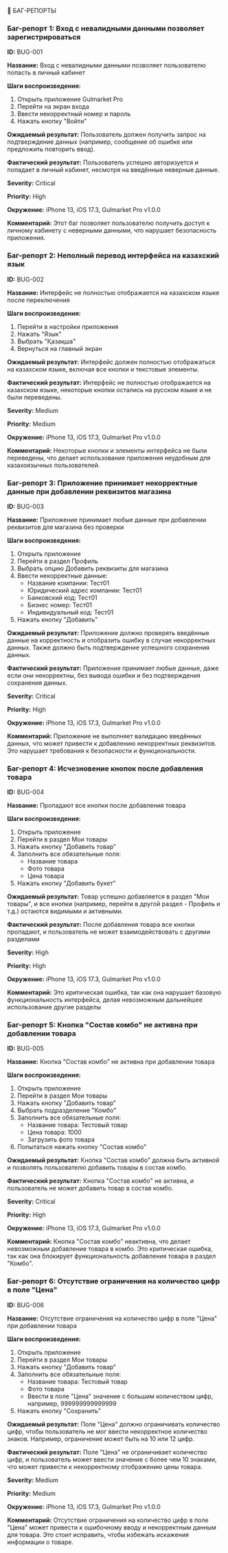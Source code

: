 🐞 БАГ-РЕПОРТЫ
### Баг-репорт 1: Вход с невалидными данными позволяет зарегистрироваться

**ID:** BUG-001

**Название:** Вход с невалидными данными позволяет пользователю попасть в личный кабинет

**Шаги воспроизведения:**
1. Открыть приложение Gulmarket Pro
2. Перейти на экран входа
3. Ввести некорректный номер и пароль
4. Нажать кнопку "Войти"

**Ожидаемый результат:** Пользователь должен получить запрос на подтверждение данных (например, сообщение об ошибке или предложить повторить ввод).

**Фактический результат:** Пользователь успешно авторизуется и попадает в личный кабинет, несмотря на введённые неверные данные.

**Severity:** Critical

**Priority:** High

**Окружение:** iPhone 13, iOS 17.3, Gulmarket Pro v1.0.0

**Комментарий:** Этот баг позволяет пользователю получить доступ к личному кабинету с неверными данными, что нарушает безопасность приложения.



### Баг-репорт 2: Неполный перевод интерфейса на казахский язык
**ID:** BUG-002

**Название:** Интерфейс не полностью отображается на казахском языке после переключения

**Шаги воспроизведения:**
1. Перейти в настройки приложения
2. Нажать "Язык"
3. Выбрать "Қазақша"
4. Вернуться на главный экран

**Ожидаемый результат:** Интерфейс должен полностью отображаться на казахском языке, включая все кнопки и текстовые элементы.

**Фактический результат:** Интерфейс не полностью отображается на казахском языке, некоторые кнопки остались на русском языке и не были переведены.

**Severity:** Medium

**Priority:** Medium

**Окружение:** iPhone 13, iOS 17.3, Gulmarket Pro v1.0.0

**Комментарий:** Некоторые кнопки и элементы интерфейса не были переведены, что делает использование приложения неудобным для казахоязычных пользователей.



### Баг-репорт 3: Приложение принимает некорректные данные при добавлении реквизитов магазина
**ID:** BUG-003

**Название:** Приложение принимает любые данные при добавлении реквизитов для магазина без проверки

**Шаги воспроизведения:**
1. Открыть приложение
2. Перейти в раздел Профиль
3. Выбрать опцию Добавить реквизиты для магазина
4. Ввести некорректные данные:
	- Название компании: Тест01
	- Юридический адрес компании: Тест01
	- Банковский код: Тест01
	- Бизнес номер: Тест01
	- Индивидуальный код: Тест01
5. Нажать кнопку "Добавить"

**Ожидаемый результат:** Приложение должно проверять введённые данные на корректность и отобразить ошибку в случае некорректных данных. Также должно быть подтверждение успешного сохранения данных.

**Фактический результат:** Приложение принимает любые данные, даже если они некорректны, без вывода ошибки и без подтверждения сохранения данных.

**Severity:** Critical

**Priority:** High

**Окружение:** iPhone 13, iOS 17.3, Gulmarket Pro v1.0.0

**Комментарий:** Приложение не выполняет валидацию введённых данных, что может привести к добавлению некорректных реквизитов. Это нарушает требования к безопасности и функциональности.



### Баг-репорт 4: Исчезновение кнопок после добавления товара
**ID:** BUG-004

**Название:** Пропадают все кнопки после добавления товара

**Шаги воспроизведения:**
1. Открыть приложение
2. Перейти в раздел Мои товары
3. Нажать кнопку "Добавить товар"
4. Заполнить все обязательные поля:
	- Название товара
	- Фото товара
	- Цена товара
5. Нажать кнопку "Добавить букет"

**Ожидаемый результат:** Товар успешно добавляется в раздел "Мои товары", и все кнопки (например, перейти в другой раздел - Профиль и т.д.) остаются видимыми и активными.

**Фактический результат:** После добавления товара все кнопки пропадают, и пользователь не может взаимодействовать с другими разделами

**Severity:** High

**Priority:** High

**Окружение:** iPhone 13, iOS 17.3, Gulmarket Pro v1.0.0

**Комментарий:** Это критическая ошибка, так как она нарушает базовую функциональность интерфейса, делая невозможным дальнейшее использование другие разделы



### Баг-репорт 5: Кнопка "Состав комбо" не активна при добавлении товара
**ID:** BUG-005

**Название:** Кнопка "Состав комбо" не активна при добавлении товара

**Шаги воспроизведения:**
1. Открыть приложение
2. Перейти в раздел Мои товары
3. Нажать кнопку "Добавить товар"
4. Выбрать подразделение "Комбо"
5. Заполнить все обязательные поля:
	- Название товара: Тестовый товар
	- Цена товара: 1000
	- Загрузить фото товара
6. Попытаться нажать кнопку "Состав комбо"

**Ожидаемый результат:** Кнопка "Состав комбо" должна быть активной и позволять пользователю добавить товары в состав комбо.

**Фактический результат:** Кнопка "Состав комбо" не активна, и пользователь не может добавить товар в состав комбо.

**Severity:** Critical

**Priority:** High

**Окружение:** iPhone 13, iOS 17.3, Gulmarket Pro v1.0.0

**Комментарий:** Кнопка "Состав комбо" неактивна, что делает невозможным добавление товара в комбо. Это критическая ошибка, так как она блокирует функциональность добавления товара в раздел "Комбо".



### Баг-репорт 6: Отсутствие ограничения на количество цифр в поле "Цена"
**ID:** BUG-006

**Название:** Отсутствие ограничения на количество цифр в поле "Цена" при добавлении товара

**Шаги воспроизведения:**
1. Открыть приложение
2. Перейти в раздел Мои товары
3. Нажать кнопку "Добавить товар"
4. Заполнить все обязательные поля:
	- Название товара: Тестовый товар
	- Фото товара
	- Ввести в поле "Цена" значение с большим количеством цифр, например, 999999999999999
5. Нажать кнопку "Сохранить"

**Ожидаемый результат:** Поле "Цена" должно ограничивать количество цифр, чтобы пользователь не мог ввести некорректное количество знаков. Например, ограничение может быть на 10 или 12 цифр.

**Фактический результат:** Поле "Цена" не ограничивает количество цифр, и пользователь может ввести значение с более чем 10 знаками, что может привести к некорректному отображению цены товара.

**Severity:** Medium

**Priority:** Medium

**Окружение:** iPhone 13, iOS 17.3, Gulmarket Pro v1.0.0

**Комментарий:** Отсутствие ограничения на количество цифр в поле "Цена" может привести к ошибочному вводу и некорректным данным для товара. Это стоит исправить, чтобы избежать искажения информации о товаре.
